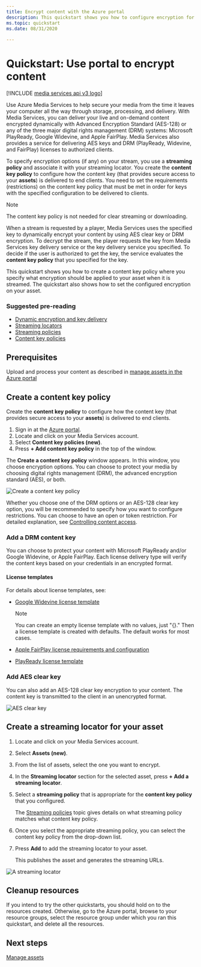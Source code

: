 ```yaml
---
title: Encrypt content with the Azure portal
description: This quickstart shows you how to configure encryption for your content using Azure Media Services in the Azure portal. 
ms.topic: quickstart
ms.date: 08/31/2020
 
---
```

# Quickstart: Use portal to encrypt content

[!INCLUDE [media services api v3 logo](./includes/v3-hr.md)]

Use Azure Media Services to help secure your media from the time it leaves your computer all the way through storage, processing, and delivery. With Media Services, you can deliver your live and on-demand content encrypted dynamically with Advanced Encryption Standard (AES-128) or any of the three major digital rights management (DRM) systems: Microsoft PlayReady, Google Widevine, and Apple FairPlay. Media Services also provides a service for delivering AES keys and DRM (PlayReady, Widevine, and FairPlay) licenses to authorized clients. 
 
To specify encryption options (if any) on your stream, you use a **streaming policy** and associate it with your streaming locator. You create the **content key policy** to configure how the content key (that provides secure access to your **assets**) is delivered to end clients. You need to set the requirements (restrictions) on the content key policy that must be met in order for keys with the specified configuration to be delivered to clients. 

> [!NOTE]
> The content key policy is not needed for clear streaming or downloading.

When a stream is requested by a player, Media Services uses the specified key to dynamically encrypt your content by using AES clear key or DRM encryption. To decrypt the stream, the player requests the key from Media Services key delivery service or the key delivery service you specified. To decide if the user is authorized to get the key, the service evaluates the  **content key policy** that you specified for the key.

This quickstart shows you how to create a content key policy where you specify what encryption should be applied to your asset when it is streamed. The quickstart also shows how to set the configured encryption on your asset.

### Suggested pre-reading

* [Dynamic encryption and key delivery](drm-content-protection-concept.md)
* [Streaming locators](streaming-locators-concept.md)
* [Streaming policies](streaming-policy-concept.md)
* [Content key policies](drm-content-key-policy-concept.md)

## Prerequisites

Upload and process your content as described in [manage assets in the Azure portal](asset-create-asset-upload-portal-quickstart.md)

## Create a content key policy

Create the **content key policy** to configure how the content key (that provides secure access to your **assets**) is delivered to end clients.

1. Sign in at the [Azure portal](https://portal.azure.com/).
1. Locate and click on your Media Services account.
1. Select **Content key policies (new)**.
1. Press **+ Add content key policy** in the top of the window. 

The **Create a content key policy** window appears. In this window, you choose encryption options. You can choose to protect your media by choosing digital rights management (DRM), the advanced encryption standard (AES), or both.  

![Create a content key policy](./media/drm-encrypt-content-how-to/create-content-key-policy.png)

Whether you choose one of the DRM options or an AES-128 clear key option, you will be recommended to specify how you want to configure restrictions. You can choose to have an open or token restriction. For detailed explanation, see [Controlling content access](drm-content-protection-concept.md#controlling-content-access).

### Add a DRM content key

You can choose to protect your content with Microsoft PlayReady and/or Google Widevine, or Apple FairPlay. Each license delivery type will verify the content keys based on your credentials in an encrypted format.

#### License templates

For details about license templates, see:

* [Google Widevine license template](drm-widevine-license-template-concept.md)

    > [!NOTE]
    > You can create an empty license template with no values, just "{}." Then a license template is created with defaults. The default works for most cases.
* [Apple FairPlay license requirements and configuration](drm-fairplay-license-overview.md)
* [PlayReady license template](drm-playready-license-template-concept.md)

### Add AES clear key

You can also add an AES-128 clear key encryption to your content. The content key is transmitted to the client in an unencrypted format.

![AES clear key](./media/drm-encrypt-content-how-to/aes-clear-key-policy.png)

## Create a streaming locator for your asset

1. Locate and click on your Media Services account.
1. Select **Assets (new)**.
1. From the list of assets, select the one you want to encrypt.  
1. In the **Streaming locator** section for the selected asset, press **+ Add a streaming locator**. 
1. Select a **streaming policy** that is appropriate for the **content key policy** that you configured.

    The [Streaming policies](streaming-policy-concept.md) topic gives details on what streaming policy matches what content key policy.
1. Once you select the appropriate streaming policy, you can select the content key policy from the drop-down list.
1. Press **Add** to add the streaming locator to your asset.

    This publishes the asset and generates the streaming URLs.

![A streaming locator](./media/drm-encrypt-content-how-to/multi-drm.png)

## Cleanup resources

If you intend to try the other quickstarts, you should hold on to the resources created. Otherwise, go to the Azure portal, browse to your resource groups, select the resource group under which you ran this quickstart, and delete all the resources.

## Next steps

[Manage assets](asset-create-asset-upload-portal-quickstart.md)
